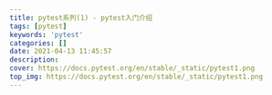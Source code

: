 ```yaml
---
title: pytest系列(1) - pytest入门介绍
tags: [pytest]
keywords: 'pytest'
categories: []
date: 2021-04-13 11:45:57
description:
cover: https://docs.pytest.org/en/stable/_static/pytest1.png
top_img: https://docs.pytest.org/en/stable/_static/pytest1.png
---
```

